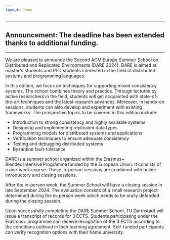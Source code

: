 ```yaml
---
layout: home
---
```



<hr>

<h2> Announcement: The deadline has been extended thanks to additional funding. </h2>

<hr>

We are pleased to announce the Second ACM Europe Summer School on Distributed and Replicated Environments (DARE 2024).
DARE is aimed at master's students and PhD students interested in the field of distributed systems and programming languages.

In this edition, we focus on techniques for supporting mixed consistency systems. The school combines theory and practice. Through lectures by active researchers in the field, students will get acquainted with state-of-the-art techniques and the latest research advances. Moreover, in hands-on sessions, students can also develop and experiment with existing frameworks.
The prospective topics to be covered in this edition include:

- Introduction to strong consistency and highly available systems
- Designing and implementing replicated data types
- Programming models for distributed systems and applications
- Verification techniques to ensure adequate consistency
- Testing and debugging distributed systems
- Byzantine fault-tolerance


DARE is a summer school organized within the Erasmus+ Blended Intensive Programme funded by the European Union. It consists of a one-week course. These in-person sessions are combined with online introductory and closing sessions.

After the in-person week, the Summer School will have a closing session in late September 2024. The evaluation consists of a small research project determined during the in-person week which needs to be orally defended during the closing session.

Upon successfully completing the DARE Summer School, TU Darmstadt will issue a transcript of records for 3 ECTS. Students participating under the Erasmus+ programme can receive recognition of the 3 ECTS according to the conditions outlined in their learning agreement. Self-funded participants can verify recognition options with their home university.
